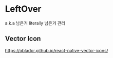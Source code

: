 # LeftOver
a.k.a 남은거 literally 남은거 관리 


## Vector Icon
https://oblador.github.io/react-native-vector-icons/
